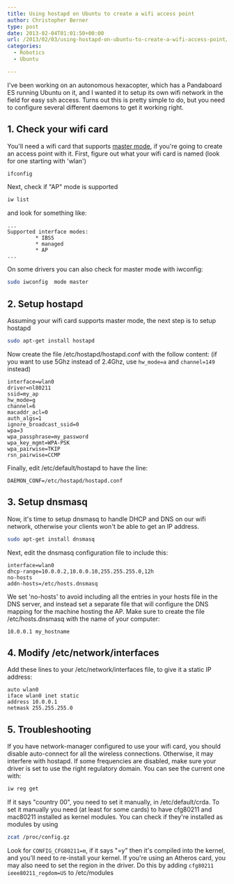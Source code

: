 ```yaml
---
title: Using hostapd on Ubuntu to create a wifi access point
author: Christopher Berner
type: post
date: 2013-02-04T01:01:50+00:00
url: /2013/02/03/using-hostapd-on-ubuntu-to-create-a-wifi-access-point/
categories:
  - Robotics
  - Ubuntu

---
```

I've been working on an autonomous hexacopter, which has a Pandaboard ES running Ubuntu on it, and I wanted it to setup its own wifi network in the field for easy ssh access. Turns out this is pretty simple to do, but you need to configure several different daemons to get it working right.

## 1. Check your wifi card

You'll need a wifi card that supports [master mode](https://help.ubuntu.com/community/WifiDocs/MasterMode), if you're going to create an access point with it. First, figure out what your wifi card is named (look for one starting with 'wlan')

```bash
ifconfig
```

Next, check if "AP" mode is supported

```bash
iw list
```

and look for something like:

```
...
Supported interface modes:
         * IBSS
         * managed
         * AP
...
```

On some drivers you can also check for master mode with iwconfig:

```bash
sudo iwconfig  mode master
```

## 2. Setup hostapd

Assuming your wifi card supports master mode, the next step is to setup hostapd

```bash
sudo apt-get install hostapd
```

Now create the file /etc/hostapd/hostapd.conf with the follow content: (if you want to use 5Ghz instead of 2.4Ghz, use `hw_mode=a` and `channel=149` instead)

```text
interface=wlan0
driver=nl80211
ssid=my_ap
hw_mode=g
channel=6
macaddr_acl=0
auth_algs=1
ignore_broadcast_ssid=0
wpa=3
wpa_passphrase=my_password
wpa_key_mgmt=WPA-PSK
wpa_pairwise=TKIP
rsn_pairwise=CCMP
```

Finally, edit /etc/default/hostapd to have the line:

```
DAEMON_CONF=/etc/hostapd/hostapd.conf
```

## 3. Setup dnsmasq

Now, it's time to setup dnsmasq to handle DHCP and DNS on our wifi network, otherwise your clients won't be able to get an IP address.

```bash
sudo apt-get install dnsmasq
```

Next, edit the dnsmasq configuration file to include this:

```text
interface=wlan0
dhcp-range=10.0.0.2,10.0.0.10,255.255.255.0,12h
no-hosts
addn-hosts=/etc/hosts.dnsmasq
```

We set 'no-hosts' to avoid including all the entries in your hosts file in the DNS server, and instead set a separate file that will configure the DNS mapping for the machine hosting the AP. Make sure to create the file /etc/hosts.dnsmasq with the name of your computer:

```
10.0.0.1 my_hostname
```

## 4. Modify /etc/network/interfaces

Add these lines to your /etc/network/interfaces file, to give it a static IP address:

```text
auto wlan0
iface wlan0 inet static
address 10.0.0.1
netmask 255.255.255.0
```

## 5. Troubleshooting

If you have network-manager configured to use your wifi card, you should disable auto-connect for all the wireless connections. Otherwise, it may interfere with hostapd. If some frequencies are disabled, make sure your driver is set to use the right regulatory domain. You can see the current one with:

```bash
iw reg get
```

If it says "country 00", you need to set it manually, in /etc/default/crda. To set it manually you need (at least for some cards) to have cfg80211 and mac80211 installed as kernel modules. You can check if they're installed as modules by using

```bash
zcat /proc/config.gz
```

Look for `CONFIG_CFG80211=m`, if it says "=y" then it's compiled into the kernel, and you'll need to re-install your kernel. If you're using an Atheros card, you may also need to set the region in the driver. Do this by adding `cfg80211 ieee80211_regdom=US` to /etc/modules

